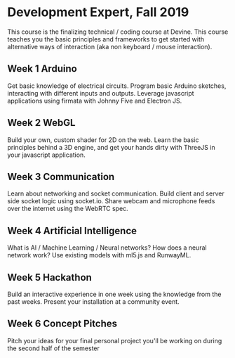 # Development Expert, Fall 2019

This course is the finalizing technical / coding course at Devine. This course teaches you the basic principles and frameworks to get started with alternative ways of interaction (aka non keyboard / mouse interaction).

## Week 1 Arduino

Get basic knowledge of electrical circuits. Program basic Arduino sketches, interacting with different inputs and outputs. Leverage javascript applications using firmata with Johnny Five and Electron JS.

## Week 2 WebGL

Build your own, custom shader for 2D on the web. Learn the basic principles behind a 3D engine, and get your hands dirty with ThreeJS in your javascript application.

## Week 3 Communication

Learn about networking and socket communication. Build client and server side socket logic using socket.io. Share webcam and microphone feeds over the internet using the WebRTC spec.

## Week 4 Artificial Intelligence

What is AI / Machine Learning / Neural networks? How does a neural network work? Use existing models with ml5.js and RunwayML.

## Week 5 Hackathon

Build an interactive experience in one week using the knowledge from the past weeks. Present your installation at a community event.

## Week 6 Concept Pitches

Pitch your ideas for your final personal project you'll be working on during the second half of the semester